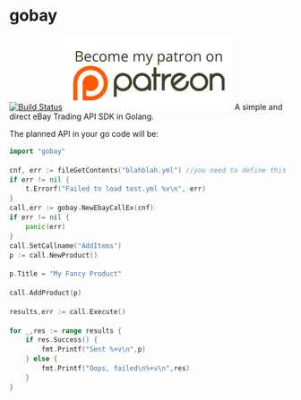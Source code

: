 # gobay
[![Build Status](https://travis-ci.org/jasonknight/gobay.svg?branch=master)](https://travis-ci.org/jasonknight/gobay)
[![Become A Patron](https://github.com/jasonknight/gobay/raw/master/assets/patreon.png)](https://www.patreon.com/user?u=4141497)
A simple and direct eBay Trading API SDK in Golang. 

The planned API in your go code will be:

```go
import "gobay"

cnf, err := fileGetContents("blahblah.yml") //you need to define this function
if err != nil {
    t.Errorf("Failed to load test.yml %v\n", err)
}
call,err := gobay.NewEbayCallEx(cnf)
if err != nil {
    panic(err)
}
call.SetCallname("AddItems")
p := call.NewProduct()

p.Title = "My Fancy Product"

call.AddProduct(p)

results,err := call.Execute()

for _,res := range results {
    if res.Success() {
        fmt.Printf("Sent %+v\n",p)
    } else {
        fmt.Printf("Oops, failed\n%+v\n",res)
    }
}

```
